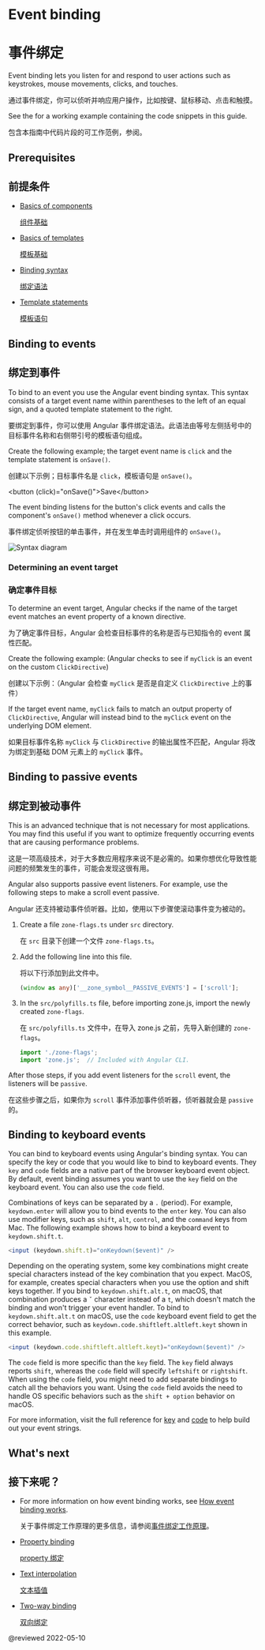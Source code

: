 # Event binding

# 事件绑定

Event binding lets you listen for and respond to user actions such as keystrokes, mouse movements, clicks, and touches.

通过事件绑定，你可以侦听并响应用户操作，比如按键、鼠标移动、点击和触摸。

<div class="alert is-helpful">

See the <live-example></live-example> for a working example containing the code snippets in this guide.

包含本指南中代码片段的可工作范例，参阅<live-example></live-example>。

</div>

## Prerequisites

## 前提条件

* [Basics of components](guide/architecture-components)

  [组件基础](guide/architecture-components)

* [Basics of templates](guide/glossary#template)

  [模板基础](guide/glossary#template)

* [Binding syntax](guide/binding-syntax)

  [绑定语法](guide/binding-syntax)

* [Template statements](guide/template-statements)

  [模板语句](guide/template-statements)

## Binding to events

## 绑定到事件

To bind to an event you use the Angular event binding syntax.
This syntax consists of a target event name within parentheses to the left of an equal sign, and a quoted template statement to the right.

要绑定到事件，你可以使用 Angular 事件绑定语法。此语法由等号左侧括号中的目标事件名称和右侧带引号的模板语句组成。

Create the following example; the target event name is `click` and the template statement is `onSave()`.

创建以下示例；目标事件名是 `click`，模板语句是 `onSave()`。

<code-example language="html" header="Event binding syntax">
&lt;button (click)="onSave()"&gt;Save&lt;/button&gt;
</code-example>

The event binding listens for the button's click events and calls the component's `onSave()` method whenever a click occurs.

事件绑定侦听按钮的单击事件，并在发生单击时调用组件的 `onSave()`。

<div class="lightbox">
  <img src='generated/images/guide/template-syntax/syntax-diagram.svg' alt="Syntax diagram">

</div>

### Determining an event target

### 确定事件目标

To determine an event target, Angular checks if the name of the target event matches an event property of a known directive.

为了确定事件目标，Angular 会检查目标事件的名称是否与已知指令的 event 属性匹配。

Create the following example: (Angular checks to see if `myClick` is an event on the custom `ClickDirective`)

创建以下示例：（Angular 会检查 `myClick` 是否是自定义 `ClickDirective` 上的事件）

<code-example path="event-binding/src/app/app.component.html" region="custom-directive" header="src/app/app.component.html"></code-example>

If the target event name, `myClick` fails to match an output property of `ClickDirective`, Angular will instead bind to the `myClick` event on the underlying DOM element.

如果目标事件名称 `myClick` 与 `ClickDirective` 的输出属性不匹配，Angular 将改为绑定到基础 DOM 元素上的 `myClick` 事件。

## Binding to passive events

## 绑定到被动事件

This is an advanced technique that is not necessary for most applications. You may find this useful if you want to optimize frequently occurring events that are causing performance problems.

这是一项高级技术，对于大多数应用程序来说不是必需的。如果你想优化导致性能问题的频繁发生的事件，可能会发现这很有用。

Angular also supports passive event listeners. For example, use the following steps to make a scroll event passive.

Angular 还支持被动事件侦听器。比如，使用以下步骤使滚动事件变为被动的。

1. Create a file `zone-flags.ts` under `src` directory.

   在 `src` 目录下创建一个文件 `zone-flags.ts`。

2. Add the following line into this file.

   将以下行添加到此文件中。

   ```typescript
   (window as any)['__zone_symbol__PASSIVE_EVENTS'] = ['scroll'];
   ```

3. In the `src/polyfills.ts` file, before importing zone.js, import the newly created `zone-flags`.

   在 `src/polyfills.ts` 文件中，在导入 zone.js 之前，先导入新创建的 `zone-flags`。

   ```typescript
   import './zone-flags';
   import 'zone.js';  // Included with Angular CLI.
   ```

After those steps, if you add event listeners for the `scroll` event, the listeners will be `passive`.

在这些步骤之后，如果你为 `scroll` 事件添加事件侦听器，侦听器就会是 `passive` 的。

## Binding to keyboard events

You can bind to keyboard events using Angular's binding syntax. You can specify the key or code that you would like to bind to keyboard events. They `key` and `code` fields are a native part of the browser keyboard event object. By default, event binding assumes you want to use the `key` field on the keyboard event. You can also use the `code` field.

Combinations of keys can be separated by a `.` (period). For example, `keydown.enter` will allow you to bind events to the `enter` key. You can also use modifier keys, such as `shift`, `alt`, `control`, and the `command` keys from Mac. The following example shows how to bind a keyboard event to `keydown.shift.t`.

```typescript
<input (keydown.shift.t)="onKeydown($event)" />
```

Depending on the operating system, some key combinations might create special characters instead of the key combination that you expect. MacOS, for example, creates special characters when you use the option and shift keys together. If you bind to `keydown.shift.alt.t`, on macOS, that combination produces a `ˇ` character instead of a `t`, which doesn't match the binding and won't trigger your event handler. To bind to `keydown.shift.alt.t` on macOS, use the `code` keyboard event field to get the correct behavior, such as `keydown.code.shiftleft.altleft.keyt` shown in this example.

```typescript
<input (keydown.code.shiftleft.altleft.keyt)="onKeydown($event)" />
```

The `code` field is more specific than the `key` field. The `key` field always reports `shift`, whereas the `code` field will specify `leftshift` or `rightshift`. When using the `code` field, you might need to add separate bindings to catch all the behaviors you want. Using the `code` field avoids the need to handle OS specific behaviors such as the `shift + option` behavior on macOS.

For more information, visit the full reference for [key](https://developer.mozilla.org/en-US/docs/Web/API/UI_Events/Keyboard_event_key_values) and [code](https://developer.mozilla.org/en-US/docs/Web/API/UI_Events/Keyboard_event_code_values) to help build out your event strings.

## What's next

## 接下来呢？

* For more information on how event binding works, see [How event binding works](guide/event-binding-concepts).

  关于事件绑定工作原理的更多信息，请参阅[事件绑定工作原理](guide/event-binding-concepts)。

* [Property binding](guide/property-binding)

  [property 绑定](guide/property-binding)

* [Text interpolation](guide/interpolation)

  [文本插值](guide/interpolation)

* [Two-way binding](guide/two-way-binding)

  [双向绑定](guide/two-way-binding)

@reviewed 2022-05-10